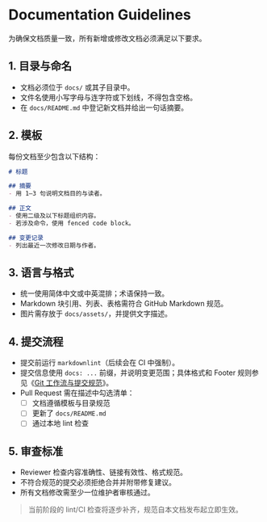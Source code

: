 # Documentation Guidelines

为确保文档质量一致，所有新增或修改文档必须满足以下要求。

## 1. 目录与命名
- 文档必须位于 `docs/` 或其子目录中。
- 文件名使用小写字母与连字符或下划线，不得包含空格。
- 在 `docs/README.md` 中登记新文档并给出一句话摘要。

## 2. 模板
每份文档至少包含以下结构：

```markdown
# 标题

## 摘要
- 用 1–3 句说明文档目的与读者。

## 正文
- 使用二级及以下标题组织内容。
- 若涉及命令，使用 fenced code block。

## 变更记录
- 列出最近一次修改日期与作者。
```

## 3. 语言与格式
- 统一使用简体中文或中英混排；术语保持一致。
- Markdown 块引用、列表、表格需符合 GitHub Markdown 规范。
- 图片需存放于 `docs/assets/`，并提供文字描述。

## 4. 提交流程
- 提交前运行 `markdownlint`（后续会在 CI 中强制）。
- 提交信息使用 `docs: ...` 前缀，并说明变更范围；具体格式和 Footer 规则参见《[Git 工作流与提交规范](developer_guide/git_standards.md)》。
- Pull Request 需在描述中勾选清单：
  - [ ] 文档遵循模板与目录规范
  - [ ] 更新了 `docs/README.md`
  - [ ] 通过本地 lint 检查

## 5. 审查标准
- Reviewer 检查内容准确性、链接有效性、格式规范。
- 不符合规范的提交必须拒绝合并并附带修复建议。
- 所有文档修改需至少一位维护者审核通过。

> 当前阶段的 lint/CI 检查将逐步补齐，规范自本文档发布起立即生效。
